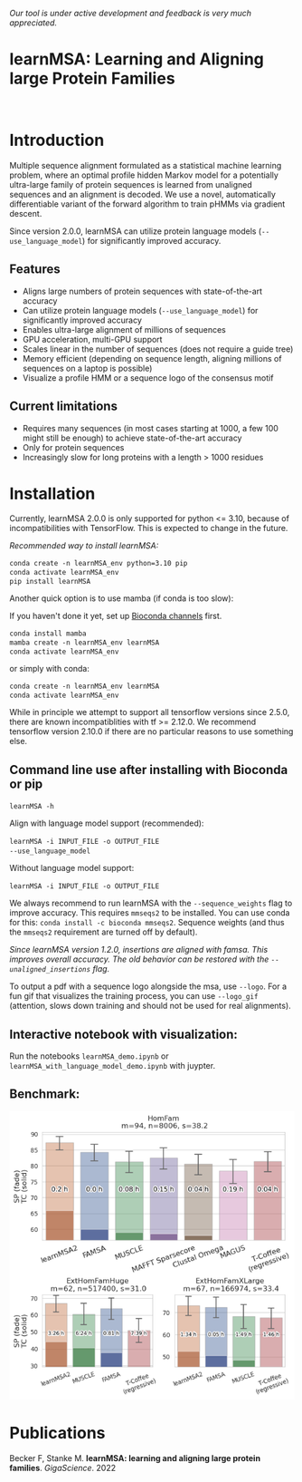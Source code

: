 *Our tool is under active development and feedback is very much appreciated.*

# learnMSA: Learning and Aligning large Protein Families

<img src="https://github.com/Gaius-Augustus/learnMSA/blob/main/logo/training_loop.gif" alt="" loop=infinite>

# Introduction
Multiple sequence alignment formulated as a statistical machine learning problem, where an optimal profile hidden Markov model for a potentially ultra-large family of protein sequences is learned from unaligned sequences and an alignment is decoded. We use a novel, automatically differentiable variant of the forward algorithm to train pHMMs via gradient descent.

Since version 2.0.0, learnMSA can utilize protein language models (`--use_language_model`) for significantly improved accuracy.

## Features

- Aligns large numbers of protein sequences with state-of-the-art accuracy
- Can utilize protein language models (`--use_language_model`) for significantly improved accuracy
- Enables ultra-large alignment of millions of sequences 
- GPU acceleration, multi-GPU support
- Scales linear in the number of sequences (does not require a guide tree)
- Memory efficient (depending on sequence length, aligning millions of sequences on a laptop is possible)
- Visualize a profile HMM or a sequence logo of the consensus motif

## Current limitations

- Requires many sequences (in most cases starting at 1000, a few 100 might still be enough) to achieve state-of-the-art accuracy
- Only for protein sequences
- Increasingly slow for long proteins with a length > 1000 residues

# Installation

Currently, learnMSA 2.0.0 is only supported for python <= 3.10, because of incompatibilities with TensorFlow. This is expected to change in the future.

*Recommended way to install learnMSA:*

```
conda create -n learnMSA_env python=3.10 pip
conda activate learnMSA_env
pip install learnMSA
```

Another quick option is to use mamba (if conda is too slow):

If you haven't done it yet, set up [Bioconda channels](https://bioconda.github.io/) first.

```
conda install mamba
mamba create -n learnMSA_env learnMSA
conda activate learnMSA_env
```

or simply with conda:

```
conda create -n learnMSA_env learnMSA
conda activate learnMSA_env
```

While in principle we attempt to support all tensorflow versions since 2.5.0, there are known incompatiblities with tf >= 2.12.0. We recommend tensorflow version 2.10.0 if there are no particular reasons to use something else.

## Command line use after installing with Bioconda or pip

<code>learnMSA -h</code>

Align with language model support (recommended):

<code>learnMSA -i INPUT_FILE -o OUTPUT_FILE --use_language_model</code>

Without language model support:

<code>learnMSA -i INPUT_FILE -o OUTPUT_FILE</code>

We always recommend to run learnMSA with the `--sequence_weights` flag to improve accuracy. This requires `mmseqs2` to be installed. You can use conda for this: `conda install -c bioconda mmseqs2`. Sequence weights (and thus the `mmseqs2` requirement are turned off by default).

*Since learnMSA version 1.2.0, insertions are aligned with famsa. This improves overall accuracy. The old behavior can be restored with the `--unaligned_insertions` flag.*

To output a pdf with a sequence logo alongside the msa, use `--logo`. For a fun gif that visualizes the training process, you can use `--logo_gif` (attention, slows down training and should not be used for real alignments).
  
## Interactive notebook with visualization:

Run the notebooks <code>learnMSA_demo.ipynb</code> or <code>learnMSA_with_language_model_demo.ipynb</code> with juypter.
  
## Benchmark:

![alt text](https://github.com/felbecker/snakeMSA/blob/main/plots/barplots.png?raw=true)

# Publications

Becker F, Stanke M. **learnMSA: learning and aligning large protein families**. *GigaScience*. 2022
